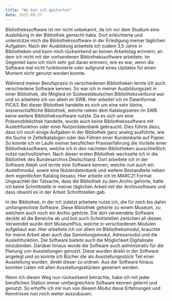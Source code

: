 ```yaml
---
title: "Wo bin ich gestartet"
date: 2021-09-27
---
```


Bibliothekssoftware ist mir nicht unbekannt, da ich vor dem Studium eine Ausbildung in der Bibliothek gemacht habe. Dort erleichterte und unterstütze mich die Bibliothekssoftware in der Erledigung meiner täglichen Aufgaben. Nach der Ausbildung arbeitete ich zudem 3,5 Jahre in Bibliotheken und kann mich rückwirkend an keinen Arbeitstag erinnern, an dem ich nicht mit der vorhandenen Bibliothekssoftware arbeitete. Im Gegenteil kann ich mich sehr gut daran erinnern, wie es war, wenn die Software mal nicht funktionierte oder aufgrund eines Updates für einen Moment nicht genutzt werden konnte. 

Während meiner Berufspraxis in verschiedenen Bibliotheken lernte ich auch verschiedene Software kennen. So war ich in meiner Ausbildungszeit in einer Bibliothek, die Mitglied im Südwestdeutschen Bibliotheksverbund war und so arbeitete ich vor allem im SWB. Hier arbeitet ich im Datenformat PICA3. Bei dieser Bibliothek handelte es sich um eine sehr kleine, wissenschaftliche Bibliothek, welche neben dem Katalogisieren im SWB keine weitere Bibliothekssoftware nutzte. Da es sich um eine Präsenzbibliothek handelte, wurde auch keine Bibliothekssoftware mit Ausleihfunktion oder einer Nutzerdatenbank gebraucht. Dies führte dazu, dass ich noch einige Aufgaben in der Bibliothek ganz analog ausführte, wie die Suche in Zettelkatalogen oder das Führen einer Kundenkarte auf Papier. So konnte ich im Laufe meiner beruflichen Praxiserfahrung die Vorteile einer Bibliothekssoftware, welche ich in den nächsten Bibliotheken ausschließlich nutze nachvollziehen.
Nach dieser ersten Bibliothek wechselte ich in die Bibliothek des Bundesarchivs Deutschland. Dort arbeitete ich in der Software Aleph und lernte eine Software kennen, welche nun auch ein Ausleihmodul, sowie eine Nutzerdatenbank und weitere Bestandteile neben dem eigentlichen Katalog besass. Hier arbeite ich im MARC21 Format. Ungeachtet der Tatsache, dass die Bibliothek zu dem Archiv gehörte, hatte ich keine Schnittstelle in meiner täglichen Arbeit mit der Archivsoftware und dass obwohl es in der Arbeit Schnittstellen gab. 

In der Bibliothek, in der ich zuletzt arbeitete nutze ich, die für mich bis dahin umfangreichste Software.  Diese Bibliothek gehörte zu einem Museum, zu welchem auch noch ein Archiv gehörte. Die dort verwendete Software deckte all die Bereiche ab und bot auch Schnittstellen zwischen all diesen. Verwendet wurde dort MuseumPlus, welche in verschiedenen Modulen aufgebaut war. Hier arbeitete ich vor allem im Bibliotheksmodul, brauchte für meine Arbeit aber auch das Sammlungsmodul, Adressmodul und die Ausleihfunktion. Die Software bietete auch die Möglichkeit Digitalisate einzubinden. Darüber hinaus wurde die Software auch administrativ für die Planung von Ausstellungen genutzt. Diese wurden direkt in der Software angelegt und so konnte ich Bücher die als Ausstellungsstück Teil einer Ausstellung wurden, direkt dieser zu ordnen. Aus der Software hinaus konnten Listen mit allen Ausstellungsstücken generiert werden.

Wenn ich diesen Weg nun rückwirkend betrachte, habe ich mit jeder beruflichen Station immer umfangreichere Software kennen gelernt und genutzt. So erhoffe ich mir nun von diesem Modul diese Erfahrungen und Kenntnisse nun noch weiter auszubauen. 

